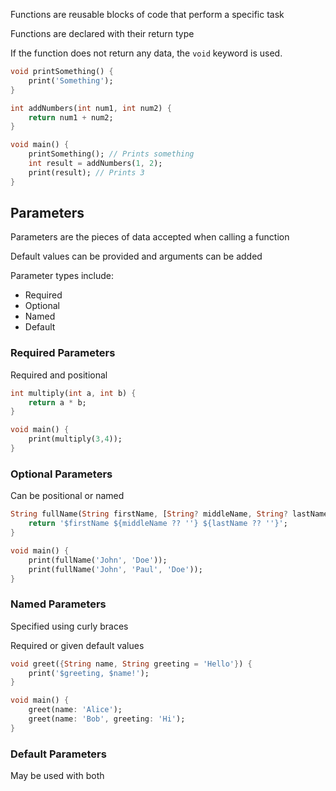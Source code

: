 
Functions are reusable blocks of code that perform a specific task

Functions are declared with their return type

If the function does not return any data, the `void` keyword is used.

```dart
void printSomething() {
	print('Something');
}

int addNumbers(int num1, int num2) {
	return num1 + num2;
}

void main() {
	printSomething(); // Prints something
	int result = addNumbers(1, 2);
	print(result); // Prints 3
}
```


## Parameters 

Parameters are the pieces of data accepted when calling a function

Default values can be provided and arguments can be added

Parameter types include:
- Required
- Optional
- Named
- Default

### Required Parameters

Required and positional

```dart
int multiply(int a, int b) {
	return a * b;
}

void main() {
	print(multiply(3,4));
}
```

### Optional Parameters 

Can be positional or named

```dart
String fullName(String firstName, [String? middleName, String? lastName]) {
	return '$firstName ${middleName ?? ''} ${lastName ?? ''}';
}

void main() {
	print(fullName('John', 'Doe'));
	print(fullName('John', 'Paul', 'Doe'));
}
```

### Named Parameters

Specified using curly braces

Required or given default values

```dart
void greet({String name, String greeting = 'Hello'}) {
	print('$greeting, $name!');
}

void main() {
	greet(name: 'Alice');
	greet(name: 'Bob', greeting: 'Hi');
}
```

### Default Parameters

May be used with both 